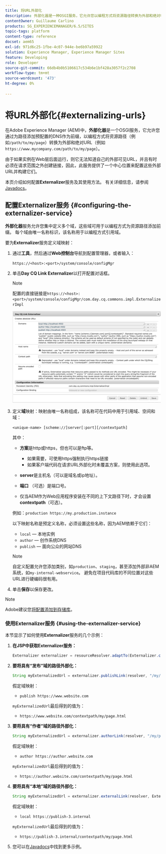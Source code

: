 ```yaml
---
title: 将URL外部化
description: 外部化器是一种OSGI服务，它允许您以编程方式将资源路径转换为外部和绝对URL
contentOwner: Guillaume Carlino
products: SG_EXPERIENCEMANAGER/6.5/SITES
topic-tags: platform
content-type: reference
docset: aem65
exl-id: 971d6c25-1fbe-4c07-944e-be6b97a59922
solution: Experience Manager, Experience Manager Sites
feature: Developing
role: Developer
source-git-commit: 66db4b0b5106617c534b6e1bf428a3057f2c2708
workflow-type: tm+mt
source-wordcount: '473'
ht-degree: 0%

---
```


# 将URL外部化{#externalizing-urls}

在Adobe Experience Manager (AEM)中，**外部化器**&#x200B;是一个OSGI服务，它允许您通过为路径添加预配置的DNS作为前缀，以编程方式将资源路径（例如`/path/to/my/page`）转换为外部和绝对URL（例如`https://www.mycompany.com/path/to/my/page`）。

由于如果实例在Web层后面运行，则它无法知道自己的外部可见URL，并且有时必须在请求范围之外创建链接，因此，此服务提供了一个中心位置来配置这些外部URL并构建它们。

本页介绍如何配置&#x200B;**Externalizer**&#x200B;服务及其使用方法。 有关详细信息，请参阅[Javadocs](https://developer.adobe.com/experience-manager/reference-materials/6-5/javadoc/com/day/cq/commons/Externalizer.html)。

## 配置Externalizer服务 {#configuring-the-externalizer-service}

**外部化器**&#x200B;服务允许您集中定义多个域，这些域可用于以编程方式为资源路径添加前缀。 每个域由唯一名称标识，该名称用于以编程方式引用域。

要为&#x200B;**Externalizer**&#x200B;服务定义域映射：

1. 通过&#x200B;**工具**，然后通过&#x200B;**Web控制台**&#x200B;导航到配置管理器，或者输入：

   `https://<host>:<port>/system/console/configMgr`

1. 单击&#x200B;**Day CQ Link Externalizer**&#x200B;以打开配置对话框。

   >[!NOTE]
   >
   >配置的直接链接是`https://<host>:<port>/system/console/configMgr/com.day.cq.commons.impl.ExternalizerImpl`

   ![aem-externalizer-01](assets/aem-externalizer-01.png)

1. 定义&#x200B;**域**&#x200B;映射：映射由唯一名称组成，该名称可在代码中用于引用域、空间和域：

   `<unique-name> [scheme://]server[:port][/contextpath]`

   其中：

   * **方案**&#x200B;是http或https，但也可以是ftp等。

      * 如果需要，可使用https强制执行https链接
      * 如果客户端代码在请求URL外部化时未覆盖方案，则使用此选项。

   * **server**&#x200B;是主机名（可以是域名或ip地址）。
   * **端口** （可选）是端口号。
   * 仅当AEM作为Web应用程序安装在不同的上下文路径下时，才会设置&#x200B;**contextpath**（可选）。

   例如：`production https://my.production.instance`

   以下映射名称是预定义名称，必须设置这些名称，因为AEM依赖于它们：

   * `local` — 本地实例
   * `author` — 创作系统DNS
   * `publish` — 面向公众的网站DNS

   >[!NOTE]
   >
   >自定义配置允许您添加类别，如`production`、`staging`，甚至添加外部非AEM系统，如`my-internal-webservice`。 避免在项目代码库的不同位置对这些URL进行硬编码很有用。

1. 单击&#x200B;**保存**&#x200B;以保存更改。

>[!NOTE]
>
>Adobe建议您[将配置添加到存储库](/help/sites-deploying/configuring.md#addinganewconfigurationtotherepository)。

### 使用Externalizer服务 {#using-the-externalizer-service}

本节显示了如何使用&#x200B;**Externalizer**&#x200B;服务的几个示例：

1. **在JSP中获取Externalizer服务：**

   ```java
   Externalizer externalizer = resourceResolver.adaptTo(Externalizer.class);
   ```

1. **要将具有“发布”域的路径外部化：**

   ```java
   String myExternalizedUrl = externalizer.publishLink(resolver, "/my/page") + ".html";
   ```

   假定域映射：

   * `publish https://www.website.com`

   `myExternalizedUrl`最后得到的值为：

   * `https://www.website.com/contextpath/my/page.html`

1. **要将具有“作者”域的路径外部化：**

   ```java
   String myExternalizedUrl = externalizer.authorLink(resolver, "/my/page") + ".html";
   ```

   假定域映射：

   * `author https://author.website.com`

   `myExternalizedUrl`最后得到的值为：

   * `https://author.website.com/contextpath/my/page.html`

1. **要将具有“本地”域的路径外部化：**

   ```java
   String myExternalizedUrl = externalizer.externalLink(resolver, Externalizer.LOCAL, "/my/page") + ".html";
   ```

   假定域映射：

   * `local https://publish-3.internal`

   `myExternalizedUrl`最后得到的值为：

   * `https://publish-3.internal/contextpath/my/page.html`

1. 您可以在[Javadocs](https://developer.adobe.com/experience-manager/reference-materials/6-5/javadoc/com/day/cq/commons/Externalizer.html)中找到更多示例。
